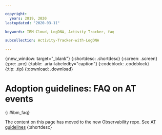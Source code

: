 ```yaml
---

copyright:
  years: 2019, 2020
lastupdated: "2020-03-11"

keywords: IBM Cloud, LogDNA, Activity Tracker, faq

subcollection: Activity-Tracker-with-LogDNA

---
```


{:new_window: target="_blank"}
{:shortdesc: .shortdesc}
{:screen: .screen}
{:pre: .pre}
{:table: .aria-labeledby="caption"}
{:codeblock: .codeblock}
{:tip: .tip}
{:download: .download}


# Adoption guidelines: FAQ on AT events
{: #ibm_faq}

The content on this page has moved to the new Observability repo. See [AT guidelines](/docs/observability?topic=observability-at-guidelines)
{:shortdesc}
